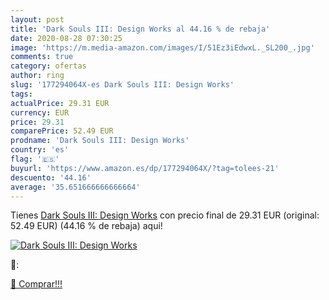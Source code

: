 ```yaml
---
layout: post
title: 'Dark Souls III: Design Works al 44.16 % de rebaja'
date: 2020-08-28 07:30:25
image: 'https://m.media-amazon.com/images/I/51Ez3iEdwxL._SL200_.jpg'
comments: true
category: ofertas
author: ring
slug: '177294064X-es Dark Souls III: Design Works'
tags: 
actualPrice: 29.31 EUR
currency: EUR
price: 29.31
comparePrice: 52.49 EUR
prodname: 'Dark Souls III: Design Works'
country: 'es'
flag: '🇪🇸'
buyurl: 'https://www.amazon.es/dp/177294064X/?tag=tolees-21'
descuento: '44.16'
average: '35.651666666666664'
---
```


Tienes [Dark Souls III: Design Works](https://www.amazon.es/dp/177294064X/?tag=tolees-21) con precio final de  29.31 EUR (original: 52.49 EUR) (44.16 %  de rebaja) aqui!

[![Dark Souls III: Design Works](https://m.media-amazon.com/images/I/51Ez3iEdwxL._SL200_.jpg)](https://www.amazon.es/dp/177294064X/?tag=tolees-21)

🔎:


[🛒 Comprar!!!](https://www.amazon.es/dp/177294064X/?tag=tolees-21)
